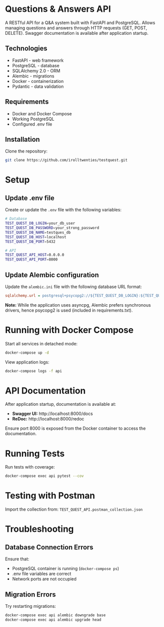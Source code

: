 # Questions & Answers API

A RESTful API for a Q&A system built with FastAPI and PostgreSQL.
Allows managing questions and answers through HTTP requests (GET, POST, DELETE).
Swagger documentation is available after application startup.

## Technologies

- FastAPI - web framework
- PostgreSQL - database
- SQLAlchemy 2.0 - ORM
- Alembic - migrations
- Docker - containerization
- Pydantic - data validation

## Requirements

- Docker and Docker Compose
- Working PostgreSQL
- Configured .env file

## Installation

Clone the repository:
```bash
git clone https://github.com/irolltwenties/testquest.git
```

# Setup

## Update .env file

Create or update the `.env` file with the following variables:
```bash
# Database
TEST_QUEST_DB_LOGIN=your_db_user
TEST_QUEST_DB_PASSWORD=your_strong_password
TEST_QUEST_DB_NAME=testques_db
TEST_QUEST_DB_HOST=localhost
TEST_QUEST_DB_PORT=5432

# API
TEST_QUEST_API_HOST=0.0.0.0
TEST_QUEST_API_PORT=8000
```
## Update Alembic configuration

Update the `alembic.ini` file with the following database URL format:
```ini
sqlalchemy.url = postgresql+psycopg2://${TEST_QUEST_DB_LOGIN}:${TEST_QUEST_DB_PASSWORD}@${TEST_QUEST_DB_HOST}:${TEST_QUEST_DB_PORT}/${TEST_QUEST_DB_NAME}
```
**Note:** While the application uses asyncpg, Alembic prefers synchronous drivers, hence psycopg2 is used (included in requirements.txt).

# Running with Docker Compose

Start all services in detached mode:
```bash
docker-compose up -d
```
View application logs:
```bash
docker-compose logs -f api
```
# API Documentation

After application startup, documentation is available at:

- **Swagger UI:** http://localhost:8000/docs
- **ReDoc:** http://localhost:8000/redoc

Ensure port 8000 is exposed from the Docker container to access the documentation.

# Running Tests

Run tests with coverage:
```bash
docker-compose exec api pytest --cov
```
# Testing with Postman

Import the collection from: `TEST_QUEST_API.postman_collection.json`

# Troubleshooting

## Database Connection Errors

Ensure that:
- PostgreSQL container is running (`docker-compose ps`)
- .env file variables are correct
- Network ports are not occupied

## Migration Errors

Try restarting migrations:
```bash
docker-compose exec api alembic downgrade base
docker-compose exec api alembic upgrade head
```
